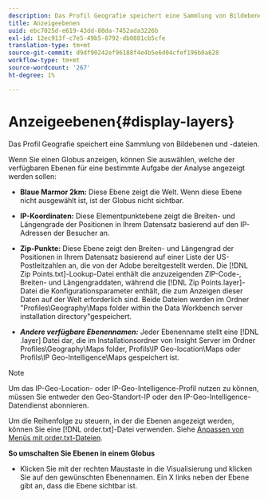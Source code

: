 ```yaml
---
description: Das Profil Geografie speichert eine Sammlung von Bildebenen und -dateien.
title: Anzeigeebenen
uuid: ebc7025d-e619-43dd-88da-7452ada3226b
exl-id: 12ec913f-c7e5-49b5-8792-db0881cb5cfe
translation-type: tm+mt
source-git-commit: d9df90242ef96188f4e4b5e6d04cfef196b0a628
workflow-type: tm+mt
source-wordcount: '267'
ht-degree: 1%

---
```


# Anzeigeebenen{#display-layers}

Das Profil Geografie speichert eine Sammlung von Bildebenen und -dateien.

Wenn Sie einen Globus anzeigen, können Sie auswählen, welche der verfügbaren Ebenen für eine bestimmte Aufgabe der Analyse angezeigt werden sollen:

* **Blaue Marmor 2km:** Diese Ebene zeigt die Welt. Wenn diese Ebene nicht ausgewählt ist, ist der Globus nicht sichtbar.
* **IP-Koordinaten:** Diese Elementpunktebene zeigt die Breiten- und Längengrade der Positionen in Ihrem Datensatz basierend auf den IP-Adressen der Besucher an.
* **Zip-Punkte:** Diese Ebene zeigt den Breiten- und Längengrad der Positionen in Ihrem Datensatz basierend auf einer Liste der US-Postleitzahlen an, die von der Adobe bereitgestellt werden. Die [!DNL Zip Points.txt]-Lookup-Datei enthält die anzuzeigenden ZIP-Code-, Breiten- und Längengraddaten, während die [!DNL Zip Points.layer]-Datei die Konfigurationsparameter enthält, die zum Anzeigen dieser Daten auf der Welt erforderlich sind. Beide Dateien werden im Ordner &quot;Profiles\Geography\Maps folder within the Data Workbench server installation directory&quot;gespeichert.

* ***Andere verfügbare Ebenennamen:*** Jeder Ebenenname stellt eine  [!DNL .layer] Datei dar, die im Installationsordner von Insight Server im Ordner Profiles\Geography\Maps folder, Profils\IP Geo-location\Maps oder Profils\IP Geo-Intelligence\Maps gespeichert ist.

>[!NOTE]
>
>Um das IP-Geo-Location- oder IP-Geo-Intelligence-Profil nutzen zu können, müssen Sie entweder den Geo-Standort-IP oder den IP-Geo-Intelligence-Datendienst abonnieren.

Um die Reihenfolge zu steuern, in der die Ebenen angezeigt werden, können Sie eine [!DNL order.txt]-Datei verwenden. Siehe [Anpassen von Menüs mit order.txt-Dateien](../../../../home/c-get-started/c-intf-anlys-ftrs/c-ctm-menus/t-cstm-menus-ordr-files.md#task-a391800a8dd444deb3e1516d5189f999).

**So umschalten Sie Ebenen in einem Globus**

* Klicken Sie mit der rechten Maustaste in die Visualisierung und klicken Sie auf den gewünschten Ebenennamen. Ein X links neben der Ebene gibt an, dass die Ebene sichtbar ist.
